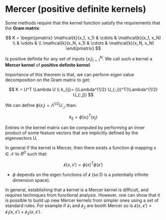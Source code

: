 # Mercer (positive definite kernels)

Some methods require that the kernel function satisfy the requirements that the **Gram matrix**:

$$
K = \begin{pmatrix}
    \mathcal{k}(x_1, x_1) & \cdots & \mathcal{k}(x_1, x_N) \\
    & \vdots & \\
    \mathcal{k}(x_N, x_1) & \cdots & \mathcal{k}(x_N, x_N)
\end{pmatrix}
$$

Is positive definite for any set of inputs $\{ x_i\}_{i=1}^N$. We call such a kernel a **Mercer kernel** of **positive definite kernel**.

Importance of this theorem is that, we can perform eigen value decomposition on the Gram matrix to get:

$$
K = U^T \Lambda U \\ 
k_{ij}= (\Lambda^{1/2} U_{:,i})^T(\Lambda^{1/2} U_{:,j})
$$

We can define $\phi(x_i) = \Lambda^{1/2}U_{:,i}$ than:

$$k_{ij} = \phi(x_i)^T(x_j)$$ 

Entries in the kernel matrix can be computed by performing an inner product of some feature vectors that are implicitly defined by the eigenvectors U.

In general if the kernel is Mercer, then there exists a function $\phi$ mapping $x \in \mathcal{X}$ to $R^D$ such that:

$$\mathcal{k}(x,x') = \phi(x)^T\phi(x')$$

* $\phi$ depends on the eigen functions of $\mathcal{k}$ (so D is a potentially infinite dimension space). 

In general, establishing that a kernel is a Mercer kernel is difficult, and requires techniques from functional analysis. However, one can show that it is possible to build up new Mercer kernels from simpler ones using a set of standard rules. For example if $\mathcal{k_1}$ and $\mathcal{k_2}$ are booth Mercer so is $\mathcal{k}(x,x') = \mathcal{k}_1(x,x') + \mathcal{k}_2(x,x')$.
